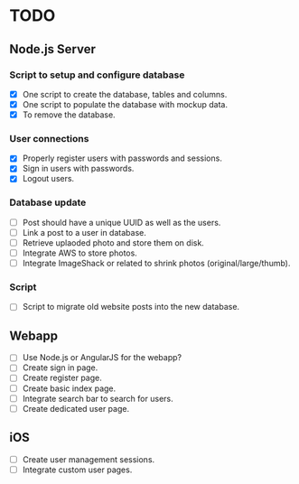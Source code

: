 # TODO

## Node.js Server

### Script to setup and configure database
- [x] One script to create the database, tables and columns.
- [x] One script to populate the database with mockup data.
- [x] To remove the database.

### User connections
- [x] Properly register users with passwords and sessions.
- [x] Sign in users with passwords.
- [x] Logout users.

### Database update
- [ ] Post should have a unique UUID as well as the users.
- [ ] Link a post to a user in database.
- [ ] Retrieve uplaoded photo and store them on disk.
- [ ] Integrate AWS to store photos.
- [ ] Integrate ImageShack or related to shrink photos (original/large/thumb).

### Script
- [ ] Script to migrate old website posts into the new database.

## Webapp
- [ ] Use Node.js or AngularJS for the webapp?
- [ ] Create sign in page.
- [ ] Create register page.
- [ ] Create basic index page.
- [ ] Integrate search bar to search for users.
- [ ] Create dedicated user page.

## iOS
- [ ] Create user management sessions.
- [ ] Integrate custom user pages.
